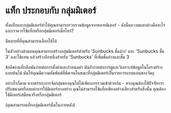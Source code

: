 # แท็ก ประกอบกับ กลุ่มมิเตอร์

ทั้งแท็กและกลุ่มมิเตอร์ทำให้คุณสามารถรวบรวมข้อมูลจากหลายมิเตอร์ - ดังนั้นความแตกต่างคืออะไรและเราควรใช้แท็กหรือกลุ่มมิเตอร์เมื่อไหร่?

มีหลายที่ที่คุณสามารถเลือกใช้ได้

ในตัวอย่างด้านบนคุณสามารถสร้างกลุ่มมิเตอร์สำหรับ 'Sunbucks ชั้นล่าง' และ 'Sunbucks ชั้น 3' และใช้แทน แล้วสร้างอีกหนึ่งสำหรับ 'Sunbucks' ที่เพิ่มชั้นล่างและชั้น 3

ข้อดีของแท็กคือมันง่ายต่อการตั้งค่าและกำหนดค่า มันยังง่ายต่อการดูและวิเคราะห์ข้อมูลในโครงสร้างแบบต้นไม้ มันให้คุณมีความสัมพันธ์ที่ชัดเจนในขณะที่กลุ่มมิเตอร์เป็นรายการแบบแบนของวัตถุ

อย่างไรก็ตาม หากตรรกะการจัดกลุ่มของคุณไม่ได้เพียงการรวมเข้าด้วยกัน - หากคุณต้องใช้ปัจจัยการปรับขนาดหรือลบค่าการใช้มิเตอร์บางอย่าง คุณไม่สามารถใช้แท็กเพียงอย่างเดียวสำหรับสิ่งนั้น คุณต้องใช้มิเตอร์เสมือนจริงหรือกลุ่มมิเตอร์

(คุณสามารถแท็กกลุ่มมิเตอร์นั้นในภายหลัง)